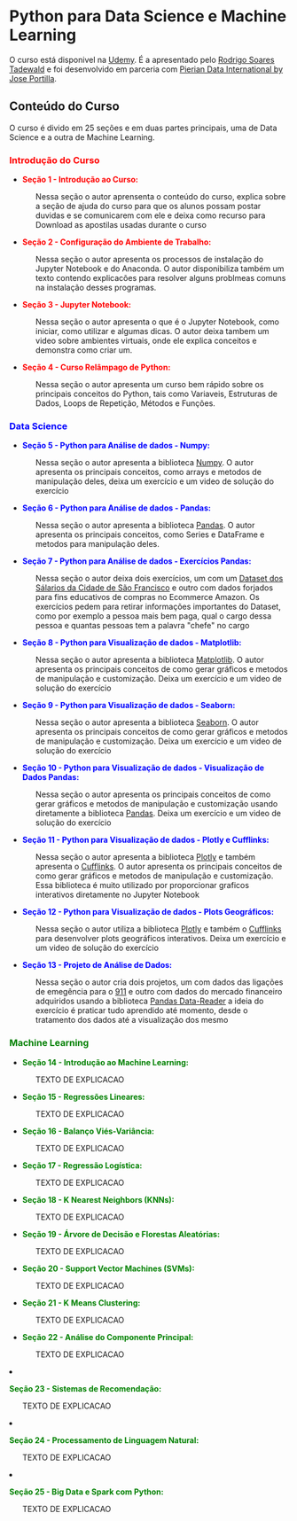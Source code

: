 # Python para Data Science e Machine Learning
O curso está disponivel na [Udemy](https://www.udemy.com/course/python-para-data-science-e-machine-learning/). É a apresentado pelo [Rodrigo Soares Tadewald](https://www.udemy.com/user/de39561d-d7ea-448e-aae8-eb1d8181c7e0/) e foi desenvolvido em parceria com [Pierian Data International by Jose Portilla](https://www.udemy.com/user/pierian-data-international/).

## Conteúdo do Curso
O curso é divido em 25 seções e em duas partes principais, uma de Data Science e a outra de Machine Learning.

### <span style="color: red;">Introdução do Curso</span>

<ul>
<li><p><b><span style="color: red;">Seção 1 - Introdução ao Curso:</span></b></p>
<ul>
<p></p>
<p>Nessa seção o autor aprensenta o conteúdo do curso, explica sobre a seção de ajuda do curso para que os alunos possam postar duvidas e se comunicarem com ele e deixa como recurso para Download as apostilas usadas durante o curso </p>
<p></p>
</ul>
</li>
<li><p><b><span style="color: red;">Seção 2 - Configuração do Ambiente de Trabalho:</span></b></p>
<ul>
<p></p>
<p>Nessa seção o autor apresenta os processos de instalação do Jupyter Notebook e do Anaconda. O autor disponibiliza também um texto contendo explicacões para resolver alguns problmeas comuns na instalação desses programas. </p>
<p></p>
</ul>
</li>
<li><p><b><span style="color: red;">Seção 3 - Jupyter Notebook:</span></b></p>
<ul>
<p></p>
<p>Nessa seção o autor apresenta o que é o Jupyter Notebook, como iniciar, como utilizar e algumas dicas. O autor deixa tambem um video sobre ambientes virtuais, onde ele explica conceitos e demonstra como criar um.</p>
<p></p>
</ul>
</li>
<li><p><b><span style="color: red;">Seção 4 - Curso Relâmpago de Python:</span></b></p>
<ul>
<p></p>
<p>Nessa seção o autor apresenta um curso bem rápido sobre os principais conceitos do Python, tais como Variaveis, Estruturas de Dados, Loops de Repetição, Métodos e Funções.</p>
<p></p>
</ul>
</li>
</ul>

### <span style="color: blue;"> Data Science </font>

<ul>  
<li><p><b><span style="color: blue;">Seção 5 - Python para Análise de dados - Numpy:</span></b></p>
<ul>
<p></p>
<p>Nessa seção o autor apresenta a biblioteca <a href="https://numpy.org">Numpy</a>. O autor apresenta os principais conceitos, como arrays e metodos de manipulação deles, deixa um exercício e um video de solução do exercício</p>
<p></p>
</ul>
</li>
<li><p><b><span style="color: blue;">Seção 6 - Python para Análise de dados - Pandas:</span></b></p>
<ul>
<p></p>
<p>Nessa seção o autor apresenta a biblioteca <a href="https://pandas.pydata.org">Pandas</a>. O autor apresenta os principais conceitos, como Series e DataFrame e metodos para manipulação deles.</p>
<p></p>
</ul>
</li>
<li><p><b><span style="color: blue;">Seção 7 - Python para Análise de dados - Exercícios Pandas:</span></b></p>
<ul>
<p></p>
<p>Nessa seção o autor deixa dois exercícios, um com um <a href="https://www.kaggle.com/kaggle/sf-salaries">Dataset dos Sálarios da Cidade de São Francisco</a> e outro com dados forjados para fins educativos de compras no Ecommerce Amazon. Os exercícios pedem para retirar informações importantes do Dataset, como por exemplo a pessoa mais bem paga, qual o cargo dessa pessoa e quantas pessoas tem a palavra "chefe" no cargo</p>
<p></p>
</ul>
</li>
<li><p><b><span style="color: blue;">Seção 8 - Python para Visualização de dados - Matplotlib:</span></b></p>
<ul>
<p></p>
<p>Nessa seção o autor apresenta a biblioteca <a href="https://matplotlib.org">Matplotlib</a>. O autor apresenta os principais conceitos de como gerar gráficos e metodos de manipulação e customização. Deixa um exercício e um video de solução do exercício</p>
<p></p>
</ul>
</li>
<li><p><b><span style="color: blue;">Seção 9 - Python para Visualização de dados - Seaborn:</span></b></p>
<ul>
<p></p>
<p>Nessa seção o autor apresenta a biblioteca <a href="https://seaborn.pydata.org">Seaborn</a>. O autor apresenta os principais conceitos de como gerar gráficos e metodos de manipulação e customização. Deixa um exercício e um video de solução do exercício</p>
<p></p>
</ul>
</li>
<li><p><b><span style="color: blue;">Seção 10 - Python para Visualização de dados - Visualização de Dados Pandas:</span></b></p>
<ul>
<p></p>
<p>Nessa seção o autor apresenta os principais conceitos de como gerar gráficos e metodos de manipulação e customização usando diretamente a biblioteca <a href="https://pandas.pydata.org">Pandas</a>. Deixa um exercício e um video de solução do exercício</p>
<p></p>
</ul>
</li>
<li><p><b><span style="color: blue;">Seção 11 - Python para Visualização de dados - Plotly e Cufflinks:</span></b></p>
<ul>
<p></p>
<p>Nessa seção o autor apresenta a biblioteca <a href="https://plot.ly">Plotly</a> e também apresenta o <a href="https://plot.ly/python/v3/ipython-notebooks/cufflinks/">Cufflinks</a>. O autor apresenta os principais conceitos de como gerar gráficos e metodos de manipulação e customização. Essa biblioteca é muito utilizado por proporcionar graficos interativos diretamente no Jupyter Notebook</p>
<p></p>
</ul>
</li>
<li><p><b><span style="color: blue;">Seção 12 - Python para Visualização de dados - Plots Geográficos:</span></b></p>
<ul>
<p></p>
<p>Nessa seção o autor utiliza a biblioteca <a href="https://plot.ly">Plotly</a> e também o <a href="https://plot.ly/python/v3/ipython-notebooks/cufflinks/">Cufflinks</a> para desenvolver plots geográficos interativos. Deixa um exercício e um video de solução do exercício</p>
<p></p>
</ul>
</li>
<li><p><b><span style="color: blue;">Seção 13 - Projeto de Análise de Dados:</span></b></p>
<ul>
<p></p>
<p>Nessa seção o autor cria dois projetos, um com dados das ligações de emegência para o <a href="https://www.kaggle.com/mchirico/montcoalert">911</a> e outro com dados do mercado financeiro adquiridos usando a biblioteca <a href="https://pandas-datareader.readthedocs.io/en/latest/index.html">Pandas Data-Reader</a> a ideia do exercício é praticar tudo aprendido até momento, desde o tratamento dos dados até a visualização dos mesmo</p>
<p></p>
</ul>
</li>
</ul>

### <span style="color: green;"> Machine Learning </span>

<ul>  
<li><p><b><span style="color: green;">Seção 14 - Introdução ao Machine Learning:</span></b></p>
<ul>
<p></p>
<p>TEXTO DE EXPLICACAO</p>
<p></p>
</ul>
</li>
<li><p><b><span style="color: green;">Seção 15 - Regressões Lineares:</span></b></p>
<ul>
<p></p>
<p>TEXTO DE EXPLICACAO</p>
<p></p>
</ul>
</li>
<li><p><b><span style="color: green;">Seção 16 - Balanço Viés-Variância:</span></b></p>
<ul>
<p></p>
<p>TEXTO DE EXPLICACAO</p>
<p></p>
</ul>
</li>
<li><p><b><span style="color: green;">Seção 17 - Regressão Logística:</span></b></p>
<ul>
<p></p>
<p>TEXTO DE EXPLICACAO</p>
<p></p>
</ul>
</li>
<li><p><b><span style="color: green;">Seção 18 - K Nearest Neighbors (KNNs):</span></b></p>
<ul>
<p></p>
<p>TEXTO DE EXPLICACAO</p>
<p></p>
</ul>
</li>
<li><p><b><span style="color: green;">Seção 19 - Árvore de Decisão e Florestas Aleatórias:</span></b></p>
<ul>
<p></p>
<p>TEXTO DE EXPLICACAO</p>
<p></p>
</ul>
</li>
<li><p><b><span style="color: green;">Seção 20 - Support Vector Machines (SVMs):</span></b></p>
<ul>
<p></p>
<p>TEXTO DE EXPLICACAO</p>
<p></p>
</ul>
</li>
<li><p><b><span style="color: green;">Seção 21 - K Means Clustering:</span></b></p>
<ul>
<p></p>
<p>TEXTO DE EXPLICACAO</p>
<p></p>
</ul>
</li>
<li><p><b><span style="color: green;">Seção 22 - Análise do Componente Principal:</span></b></p>
<ul>
<p></p>
<p>TEXTO DE EXPLICACAO</p>
<p></p>
</ul>
</li>
</ul>
<li><p><b><span style="color: green;">Seção 23 - Sistemas de Recomendação:</span></b></p>
<ul>
<p></p>
<p>TEXTO DE EXPLICACAO</p>
<p></p>
</ul>
</li>
<li><p><b><span style="color: green;">Seção 24 - Processamento de Linguagem Natural:</span></b></p>
<ul>
<p></p>
<p>TEXTO DE EXPLICACAO</p>
<p></p>
</ul>
</li>
<li><p><b><span style="color: green;">Seção 25 - Big Data e Spark com Python:</span></b></p>
<ul>
<p></p>
<p>TEXTO DE EXPLICACAO</p>
<p></p>
</ul>
</li>
</ul>
